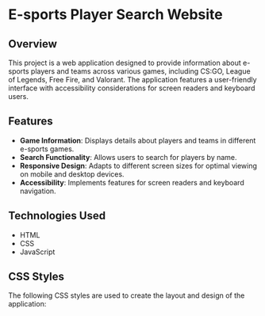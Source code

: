 # E-sports Player Search Website

## Overview
This project is a web application designed to provide information about e-sports players and teams across various games, including CS:GO, League of Legends, Free Fire, and Valorant. The application features a user-friendly interface with accessibility considerations for screen readers and keyboard users.

## Features
- **Game Information**: Displays details about players and teams in different e-sports games.
- **Search Functionality**: Allows users to search for players by name.
- **Responsive Design**: Adapts to different screen sizes for optimal viewing on mobile and desktop devices.
- **Accessibility**: Implements features for screen readers and keyboard navigation.

## Technologies Used
- HTML
- CSS
- JavaScript

## CSS Styles
The following CSS styles are used to create the layout and design of the application:
